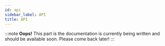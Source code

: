 ```yaml
---
id: api
sidebar_label: API
title: API
---
```


:::note
**Oops!**
This part is the documentation is currently being written and should be
available soon. Please come back later!
:::
